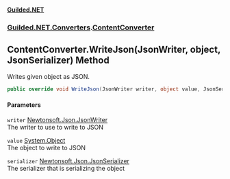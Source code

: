 #### [Guilded.NET](Guilded_NET_Base.md 'Guilded.NET.Base')
### [Guilded.NET.Converters](Guilded_NET_Base.md#Guilded_NET_Converters 'Guilded.NET.Converters').[ContentConverter](ContentConverter.md 'Guilded.NET.Converters.ContentConverter')
## ContentConverter.WriteJson(JsonWriter, object, JsonSerializer) Method
Writes given object as JSON.  
```csharp
public override void WriteJson(JsonWriter writer, object value, JsonSerializer serializer);
```
#### Parameters
<a name='Guilded_NET_Converters_ContentConverter_WriteJson(JsonWriter_object_JsonSerializer)_writer'></a>
`writer` [Newtonsoft.Json.JsonWriter](https://docs.microsoft.com/en-us/dotnet/api/Newtonsoft.Json.JsonWriter 'Newtonsoft.Json.JsonWriter')  
The writer to use to write to JSON
  
<a name='Guilded_NET_Converters_ContentConverter_WriteJson(JsonWriter_object_JsonSerializer)_value'></a>
`value` [System.Object](https://docs.microsoft.com/en-us/dotnet/api/System.Object 'System.Object')  
The object to write to JSON
  
<a name='Guilded_NET_Converters_ContentConverter_WriteJson(JsonWriter_object_JsonSerializer)_serializer'></a>
`serializer` [Newtonsoft.Json.JsonSerializer](https://docs.microsoft.com/en-us/dotnet/api/Newtonsoft.Json.JsonSerializer 'Newtonsoft.Json.JsonSerializer')  
The serializer that is serializing the object
  
